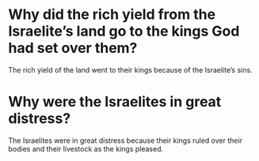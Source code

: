 # Why did the rich yield from the Israelite’s land go to the kings God had set over them?

The rich yield of the land went to their kings because of the Israelite’s sins.

# Why were the Israelites in great distress?

The Israelites were in great distress because their kings ruled over their bodies and their livestock as the kings pleased.
